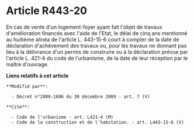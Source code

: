 # Article R443-20

En cas de vente d'un logement-foyer ayant fait l'objet de travaux d'amélioration financés avec l'aide de l'Etat, le délai de
cinq ans mentionné au huitième alinéa de l'article L. 443-15-6 court à compter de la date de déclaration d'achèvement des
travaux ou, pour les travaux ne donnant pas lieu à la délivrance d'un permis de construire ou à la déclaration prévue par
l'article L. 421-4 du code de l'urbanisme, de la date de leur réception par le maître d'ouvrage.

**Liens relatifs à cet article**

	**Modifié par**:

	  - Décret n°2009-1686 du 30 décembre 2009 - art. 7 (V)

	**Cite**:

	  - Code de l'urbanisme - art. L421-4 (M)
	  - Code de la construction et de l'habitation. - art. L443-15-6 (V)
